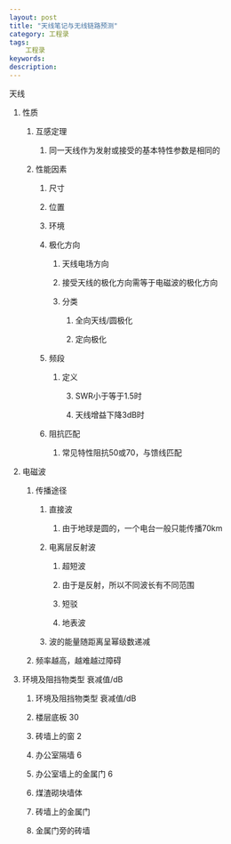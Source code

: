 ```yaml
---
layout: post
title: "天线笔记与无线链路预测"
category: 工程录
tags: 
    工程录
keywords: 
description: 
---
```




天线


1.  性质

    1.  互感定理

        1.  同一天线作为发射或接受的基本特性参数是相同的

    2.  性能因素

        1.  尺寸

        2.  位置

        3.  环境

        4.  极化方向

            1.  天线电场方向

            2.  接受天线的极化方向需等于电磁波的极化方向

            3.  分类

                1.  全向天线/圆极化

                2.  定向极化

        5.  频段

            1.  定义

                3.  SWR小于等于1.5时

                4.  天线增益下降3dB时

        6.  阻抗匹配

            1.  常见特性阻抗50或70，与馈线匹配

2.  电磁波

    1.  传播途径

        1.  直接波

            1.  由于地球是圆的，一个电台一般只能传播70km

        2.  电离层反射波

            1.  超短波

            2.  由于是反射，所以不同波长有不同范围

            3.  短驳

            4.  地表波

        3.  波的能量随距离呈幂级数递减

    2.  频率越高，越难越过障碍

3.  环境及阻挡物类型 衰减值/dB

    1.  环境及阻挡物类型 衰减值/dB

    2.  楼层底板 30

    3.  砖墙上的窗 2

    4.  办公室隔墙 6

    5.  办公室墙上的金属门 6

    6.  煤渣砌块墙体

    7.  砖墙上的金属门

    8.  金属门旁的砖墙



<script type="text/javascript" src="http://www.wolfram.com/cdf-player/plugin/v2.1/cdfplugin.js"></script>
<script type="text/javascript">
var cdf = new cdfplugin();
cdf.setDefaultContent('<a href="http://www.wolfram.com/cdf-player/"><img  src="{{site.zhehua.files}}/无线链路距离预测.png"></a>');
cdf.embed('{{site.zhehua.files}}/无线链路距离预测.cdf', 460, 574);
</script>
